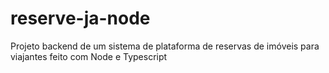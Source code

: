 # reserve-ja-node
Projeto backend de um sistema de plataforma de reservas de imóveis para viajantes feito com Node e Typescript
